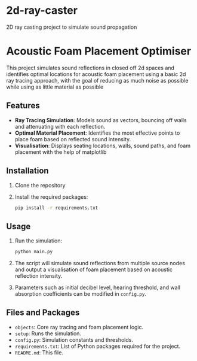 # 2d-ray-caster
2D ray casting project to simulate sound propagation

# Acoustic Foam Placement Optimiser
This project simulates sound reflections in closed off 2d spaces and identifies optimal locations for acoustic foam placement using a basic 2d ray tracing approach,
with the goal of reducing as much noise as possible while using as little material as possible

## Features
- **Ray Tracing Simulation**: Models sound as vectors, bouncing off walls and attenuating with each reflection.
- **Optimal Material Placement**: Identifies the most effective points to place foam based on reflected sound intensity.
- **Visualisation**: Displays seating locations, walls, sound paths, and foam placement with the help of matplotlib


## Installation
1. Clone the repository

2. Install the required packages:
    ```bash
    pip install -r requirements.txt
    ```

## Usage
1. Run the simulation:
    ```bash
    python main.py
    ```

2. The script will simulate sound reflections from multiple source nodes and output a visualisation of foam placement based on acoustic reflection intensity.

3. Parameters such as initial decibel level, hearing threshold, and wall absorption coefficients can be modified in `config.py`.

## Files and Packages
- `objects`: Core ray tracing and foam placement logic.
- `setup`: Runs the simulation.
- `config.py`: Simulation constants and thresholds.
- `requirements.txt`: List of Python packages required for the project.
- `README.md`: This file.